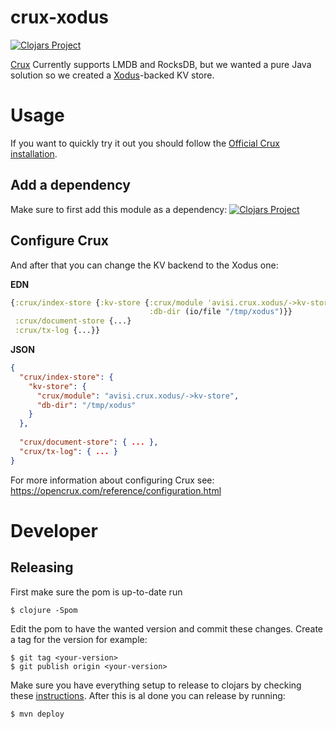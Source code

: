 # crux-xodus

[![Clojars Project](https://img.shields.io/clojars/v/avisi-apps/crux-xodus.svg)](https://clojars.org/avisi-apps/crux-xodus)

[Crux](https://github.com/juxt/crux) Currently supports LMDB and RocksDB, but we wanted a pure Java solution so we created a [Xodus](https://github.com/JetBrains/xodus)-backed KV store.

# Usage

If you want to quickly try it out you should follow the [Official Crux installation](https://opencrux.com/reference/).

## Add a dependency
Make sure to first add this module as a dependency: 
[![Clojars Project](https://img.shields.io/clojars/v/avisi-apps/crux-xodus.svg)](https://clojars.org/avisi-apps/crux-xodus)


## Configure Crux
And after that you can change the KV backend to the Xodus one:

**EDN**
```clojure
{:crux/index-store {:kv-store {:crux/module 'avisi.crux.xodus/->kv-store
                               :db-dir (io/file "/tmp/xodus")}}
 :crux/document-store {...}
 :crux/tx-log {...}}
```

**JSON**
```json
{
  "crux/index-store": {
    "kv-store": {
      "crux/module": "avisi.crux.xodus/->kv-store",
      "db-dir": "/tmp/xodus"
    }
  },
 
  "crux/document-store": { ... },
  "crux/tx-log": { ... }
}
```
For more information about configuring Crux see: https://opencrux.com/reference/configuration.html

# Developer

## Releasing

First make sure the pom is up-to-date run
```
$ clojure -Spom
```

Edit the pom to have the wanted version and commit these changes.
Create a tag for the version for example:

```
$ git tag <your-version>
$ git publish origin <your-version>
```

Make sure you have everything setup to release to clojars by checking these [instructions](https://github.com/clojars/clojars-web/wiki/Pushing#maven).
After this is al done you can release by running:

```
$ mvn deploy
```
